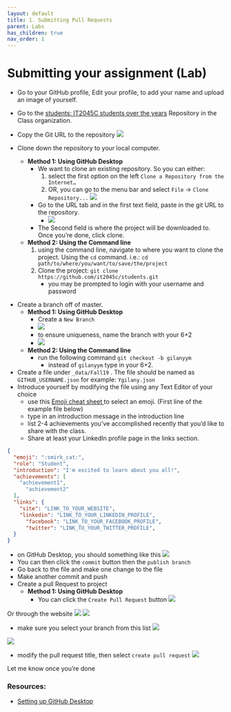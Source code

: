 ```yaml
---
layout: default
title: 1. Submitting Pull Requests
parent: Labs
has_children: true
nav_order: 1
---
```


# Submitting your assignment (Lab)
- Go to your GitHub profile, Edit your profile, to add your name and upload an image of yourself.
- Go to the [students: IT2045C students over the years](https://github.com/it2045c/students) Repository in the Class organization.
- Copy the Git URL to the repository
![](../assets/009E8A57-A207-4050-871B-56D343F1D15A.png)

- Clone down the repository to your local computer.
	- **Method 1: Using GitHub Desktop**
		- We want to clone an existing repository. So you can either:
			1.  select the first option on the left `Clone a Repository from the Internet…`
			2. OR, you can go to the menu bar and select `File` -> `Clone Repository...`  ![](../assets/B457AC18-E59E-43E7-B7D1-D889588EE003.png)
		- Go to the URL tab and in the first text field, paste in the git URL to the repository.
			* ![](../assets/54B3ACD6-4DF2-4074-AF9F-376D09C2D235.png)
		* The Second field is where the project will be downloaded to. Once you’re done, click clone.
	* **Method 2: Using the Command line**
		1. using the command line, navigate to where you want to clone the project. Using the `cd` command. i.e.: `cd path/to/where/you/want/to/save/the/project`
		2. Clone the project: `git clone https://github.com/it2045c/students.git`
			* you may be prompted to login with your username and password
* Create a branch off of master.
	- **Method 1: Using GitHub Desktop**
		- Create a `New Branch`
		* ![](../assets/16663508-E8D5-4B99-A5A3-D018933FB5AE.png)
		* to ensure uniqueness, name the branch with your 6+2
		* ![](../assets/1DBDC2BB-A189-44FC-AFB7-6D046B18D490.png)
	* **Method 2: Using the Command line**
		* run the following command `git checkout -b gilanyym`
			* instead of `gilanyym` type in your 6+2.
* Create a file under `_data/Fall19` . The file should be named as `GITHUB_USERNAME.json` for example: `Ygilany.json`
* Introduce yourself by modifying the file using any Text Editor of your choice
	* use this [ Emoji cheat sheet ](https://www.webfx.com/tools/emoji-cheat-sheet/) to select an emoji. (First line of the example file below)
	* type in an introduction message in the introduction line
	* list 2-4 achievements you’ve accomplished recently that you’d like to share with the class.
	* Share at least your LinkedIn profile page in the links section.
```json
{
  "emoji": ":smirk_cat:",
  "role": "Student",
  "introduction": "I'm excited to learn about you all!",
  "achievements": [
    "achievement1",
	  "achievement2"
  ],
  "links": {
    "site": "LINK_TO_YOUR_WEBSITE",
    "linkedin": "LINK_TO_YOUR_LINKEDIN_PROFILE",
	  "facebook": "LINK_TO_YOUR_FACEBOOK_PROFILE",
	  "twitter": "LINK_TO_YOUR_TWITTER_PROFILE",
  }
}
```

* on GitHub Desktop, you should something like this
![](../assets/36D13659-CFAF-4462-B2D3-31587BF2C01B.png)
* You can then click the `commit` button then the `publish branch`
* Go back to the file and make one change to the file
* Make another commit and push
* Create a pull Request to project
	- **Method 1: Using GitHub Desktop**
		- You can click the `Create Pull Request` button
![](../assets/2EBE1A5E-93B4-4E93-96C3-DF4F804F45C9.png)

Or through the website
![](../assets/DDFE8A04-67C2-4EB8-A995-DCADE5ED1107.png)
![](../assets/19ED574B-55B4-4F42-908E-9DC444297681.png)

* make sure you select your branch from this list
![](../assets/4989F0B0-DFB3-43B7-944D-C4B06211658E.png)

![](../assets/259BA281-2F9B-49E8-9F9B-95D5D629CF06.png)
* modify the pull request title, then select `create pull request`
![](../assets/60D1B51B-C5D4-45C6-B5E8-49A2AF1B3F27.png)

Let me know once you’re done


### Resources:
- [Setting up GitHub Desktop](../extras/setting_up_github_desktop.md)
